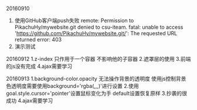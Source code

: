 20160910
1. 使用GitHub客户端push失败
remote: Permission to PikachuHy/mywebsite.git denied to csu-iteam.
fatal: unable to access 'https://github.com/PikachuHy/mywebsite.git/': The requested URL returned error: 403
2. 演示测试

20160912
1.z-index 只作用于一个容器 不影响他的子容器
2.遮罩层的使用
3.前端的js没有完成
4.ajax需要学习

20160913
1.background-color.opacity 无法操作背景的透明度
使用js控制背景色透明度需要使用background='rgba(,,,)'进行设置
2.使用goal.style.cursor='pointer'设置鼠标变化为手 default设置恢复原样
3.抄袭的很成功
4.ajax需要学习